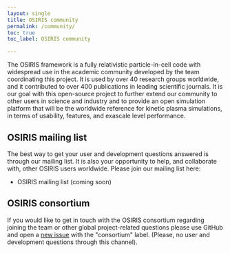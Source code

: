 ```yaml
---
layout: single
title: OSIRIS community
permalink: /community/
toc: true
toc_label: OSIRIS community

---
```


The OSIRIS framework is a fully relativistic particle-in-cell code with widespread use in the academic community developed by the team coordinating this project. It is used by over 40 research groups worldwide, and it contributed to over 400 publications in leading scientific journals. It is our goal with this open-source project to further extend our community to other users in science and industry and to provide an open simulation platform that will be the worldwide reference for kinetic plasma simulations, in terms of usability, features, and exascale level performance.

## OSIRIS mailing list

The best way to get your user and development questions answered is through our mailing list. It is also your opportunity to help, and collaborate with, other OSIRIS users worldwide. Please join our mailing list here:

* OSIRIS mailing list (coming soon)

## OSIRIS consortium

If you would like to get in touch with the OSIRIS consortium regarding joining the team or other global project-related questions please use GitHub and open a [new issue](https://github.com/osiris-code/osiris-code.github.io/issues/new) with the "consortium" label. (Please, no user and development questions through this channel).
